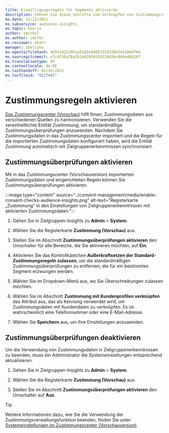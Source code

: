 ```yaml
---
title: Einwilligungsregeln für Segmente aktivieren
description: Führen Sie diese Schritte zum Verknüpfen von Zustimmungsregeln und Aktivieren von Zustimmungsüberprüfungen in Zielgruppenerkenntnissen aus. Ein Administrator kann auch Einwilligungsprüfungen deaktivieren.
ms.date: 11/12/2021
ms.subservice: audience-insights
ms.topic: how-to
author: smithy7
ms.author: smithc
ms.reviewer: mhart
manager: shellyha
ms.openlocfilehash: 4b55c82229b1a6189c0dd67d145386344286df8a
ms.sourcegitcommit: e7cdf36a78a2b1dd2850183224d39c8dde46b26f
ms.translationtype: HT
ms.contentlocale: de-DE
ms.lasthandoff: 02/16/2022
ms.locfileid: "8227492"
---
```

# <a name="activate-consent-rules"></a>Zustimmungsregeln aktivieren

[Das Zustimmungscenter (Vorschau)](../consent-management/overview.md) hilft Ihnen, Zustimmungsdaten aus verschiedenen Quellen zu harmonisieren. Verwenden Sie die vereinheitlichte Entität *Zustimmung*, um standardmäßige Zustimmungsüberprüfungen anzuwenden. Nachdem Sie Zustimmungsdaten in das Zustimmungscenter importiert und die Regeln für die importierten Zustimmungsdaten konfiguriert haben, wird die Entität *Zustimmung* automatisch mit Zielgruppenerkenntnissen synchronisiert.

## <a name="enable-consent-checks"></a>Zustimmungsüberprüfungen aktivieren

Mit in das Zustimmungscenter (Vorschauversion) importierten Zustimmungsdaten und eingerichteten Regeln können Sie Zustimmungsüberprüfungen aktivieren. 

:::image type="content" source="../consent-management/media/enable-consent-checks-audience-insights.png" alt-text="Registerkarte „Zustimmung“ in den Einstellungen von Zielgruppenerkenntnissen mit aktivierten Zustimmungsdaten.":::

1. Gehen Sie in Zielgruppen-Insights zu **Admin** > **System**.

1. Wählen Sie die Registerkarte **Zustimmung (Vorschau)** aus.

1. Stellen Sie im Abschnitt **Zustimmungsüberprüfungen aktivieren** den Umschalter für alle Bereiche, die Sie aktivieren möchten, auf **Ein**.

1. Aktivieren Sie das Kontrollkästchen **Außerkraftsetzen der Standard-Zustimmungsregeln zulassen**, um die standardmäßigen Zustimmungsüberprüfungen zu entfernen, die für ein bestimmtes Segment erzwungen werden. 

1. Wählen Sie im Dropdown-Menü aus, wo Sie Überschreibungen zulassen möchten.     

1. Wählen Sie im Abschnitt **Zustimmung mit Kundenprofilen verknüpfen** das Attribut aus, das als Kennung verwendet wird, um Zustimmungsdaten mit Kundendaten zu verknüpfen. Es ist wahrscheinlich eine Telefonnummer oder eine E-Mail-Adresse. 

1. Wählen Sie **Speichern** aus, um Ihre Einstellungen anzuwenden.

## <a name="disable-consent-checks"></a>Zustimmungsüberprüfungen deaktivieren

Um die Verwendung von Zustimmungsdaten in Zielgruppenerkenntnissen zu beenden, muss ein Administrator die Systemeinstellungen entsprechend aktualisieren.

1. Gehen Sie in Zielgruppen-Insights zu **Admin** > **System**.

1. Wählen Sie die Registerkarte **Zustimmung (Vorschau)** aus.

1. Stellen Sie im Abschnitt **Zustimmungsüberprüfungen aktivieren** den Umschalter auf **Aus**.

> [!TIP]
> Weitere Informationen dazu, wie Sie die Verwendung der Zustimmungsverwaltungsfunktion beenden, finden Sie unter [Systemeinstellungen im Zustimmungscenter (Vorschauversion)](../consent-management/system-settings.md).
